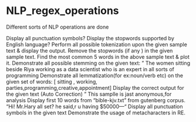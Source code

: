 # NLP_regex_operations
Different sorts of NLP operations are done


Display all punctuation symbols?
Display the stopwords supported by English language?
Perform all possible tokenization upon the given sample text & display the output.
Remove the stopwords (if any ) in the given sample text.
Find the most common 5 words in the above sample text & plot it.
Demonstrate all possible stemming on the given text: ” The women sitting beside Riya working as a data scientist who is an expert in all sorts of programming
Demonstrate all lemmatization(for ex:noun/verb etc) on the given set of words: [ sitting , working, parties,programming,creative,appointment]
Display the correct output for the given text (Auto Correction) ” This samplle is jast anonymous,for analysis
Display first 10 words from “bible-kjv.txt” from gutenberg corpus.
“Hi! Mr.Hary all set? he said,r u having $50000—“ Display all punctuation symbols in the given text
Demonstrate the usage of metacharacters in RE.

